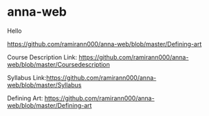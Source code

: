# anna-web


Hello

https://github.com/ramirann000/anna-web/blob/master/Defining-art

Course Description Link: https://github.com/ramirann000/anna-web/blob/master/Coursedescription

Syllabus Link:https://github.com/ramirann000/anna-web/blob/master/Syllabus

Defining Art: https://github.com/ramirann000/anna-web/blob/master/Defining-art
